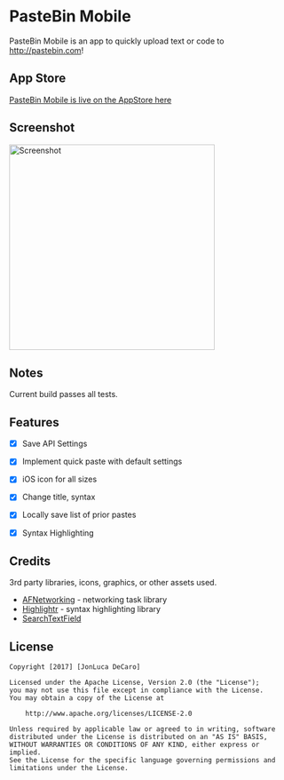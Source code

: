 # PasteBin Mobile

PasteBin Mobile is an app to quickly upload text or code to http://pastebin.com!

## App Store

[PasteBin Mobile is live on the AppStore here](https://itunes.apple.com/WebObjects/MZStore.woa/wa/viewSoftware?id=1246981062&mt=8)

## Screenshot

<img src='https://i.imgur.com/dJg21TF.png' title='Screenshot' width='370' alt='Screenshot' />


## Notes

Current build passes all tests. 

## Features
- [x] Save API Settings

- [x] Implement quick paste with default settings

- [x] iOS icon for all sizes

- [x] Change title, syntax

- [x] Locally save list of prior pastes 

- [x] Syntax Highlighting

## Credits

3rd party libraries, icons, graphics, or other assets used.

- [AFNetworking](https://github.com/AFNetworking/AFNetworking) - networking task library
- [Highlightr](https://github.com/raspu/Highlightr) - syntax highlighting library
- [SearchTextField](https://github.com/apasccon/SearchTextField)

## License

    Copyright [2017] [JonLuca DeCaro]

    Licensed under the Apache License, Version 2.0 (the "License");
    you may not use this file except in compliance with the License.
    You may obtain a copy of the License at

        http://www.apache.org/licenses/LICENSE-2.0

    Unless required by applicable law or agreed to in writing, software
    distributed under the License is distributed on an "AS IS" BASIS,
    WITHOUT WARRANTIES OR CONDITIONS OF ANY KIND, either express or implied.
    See the License for the specific language governing permissions and
    limitations under the License.
